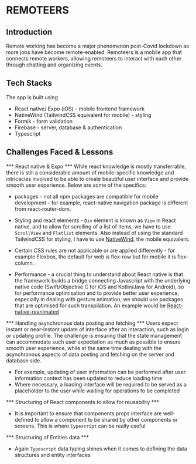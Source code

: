 # REMOTEERS

## Introduction
Remote working has become a major phenomenon post-Covid lockdown as more jobs have become remote-enabled. Remoteers is a mobile app that connects remote workers, allowing remoteers to interact with each other through chatting and organizing events. 

## Tech Stacks
The app is built using 
* React native/ Expo (iOS) - mobile frontend framework
* NativeWind (TailwindCSS equivalent for mobile) - styling
* Formik - form validation
* Firebase - server, database & authentication
* Typescript

## Challenges Faced & Lessons

*** React native & Expo ***
  While react knowledge is mostly transferrable, there is still a considerable amount of mobile-specific knowledge and intricacies involved to be able to create  beautiful user interface and provide smooth user experience. Below are some of the specifics:

  * packages - not all npm packages are compatible for mobile development - for example, react-native navigation package is different from react-router-dom.
  
  * Styling and react elements - ``Div`` element is known as ``View`` in React native, and to allow for scrolling of a list of items, we have to use ``ScrollView`` and ``Flatlist`` elements. Also instead of using the standard TailwindCSS for styling, I have to use [NativeWind](https://www.nativewind.dev/), the mobile equivalent.
  
  * Certain CSS rules are not applicable or are applied differently - for example Flexbox, the default for web is flex-row but for mobile it is flex-column.

  * Performance - a crucial thing to understand about React native is that the framework builds a bridge connecting Javascript with the underlying native code (Swift/Objective C for iOS and Kotlin/Java for Android), so for performance optimisation and to provide better user experience, especially in dealing with gesture animation, we should use packages that are optimised for such transpilation. An example would be [React-native-reanimated](https://docs.swmansion.com/react-native-reanimated/)

*** Handling asynchronous data posting and fetching ***
  Users expect instant or near-instant update of interface after an interaction, such as login or updating profile. The challenge is ensuring that the state management can accommodate such user expectation as much as possible to ensure smooth user experience, while at the same time dealing with the asynchronous aspects of data posting and fetching on the server and database side. 
  * For example, updating of user information can be performed after user information context has been updated to reduce loading time
  * Where necessary, a loading interface will be required to be served as a placeholder to the user while waiting for operations to be completed

*** Structuring of React components to allow for reusability ***
  * It is important to ensure that components props interface are well-defined to allow a component to be shared by other components or screens. This is where ``Typescript`` can be really useful

*** Structuring of Entities data ***
  * Again ``Typescript`` data typing shines when it comes to defining the data structures and entity interfaces